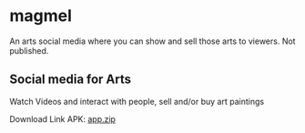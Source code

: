 # magmel

An arts social media where you can show and sell those arts to viewers.
Not published.

## Social media for Arts

Watch Videos and interact with people, sell and/or buy art paintings

Download Link
APK: [app.zip](https://github.com/Shingo-Ikeda-1/magmel/files/13452863/app.zip)
